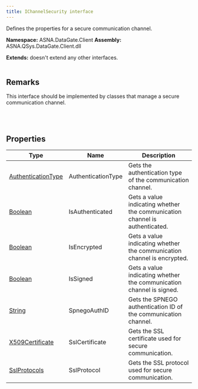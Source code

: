 ```yaml
---
title: IChannelSecurity interface
---
```


Defines the properties for a secure communication channel.

**Namespace:** ASNA.DataGate.Client
**Assembly:** ASNA.QSys.DataGate.Client.dll

**Extends:** doesn't extend any other interfaces.
<br>
<br>

## Remarks
This interface should be implemented by classes that manage a secure communication channel.

<br>
<br>

## Properties

| Type | Name | Description
| --- | --- | --- 
| [AuthenticationType](/reference/datagate/datagate-client/authentication-type.html) | AuthenticationType | Gets the authentication type of the communication channel. |
| [Boolean](https://docs.microsoft.com/en-us/dotnet/api/system.boolean) | IsAuthenticated | Gets a value indicating whether the communication channel is authenticated. |
| [Boolean](https://docs.microsoft.com/en-us/dotnet/api/system.boolean) | IsEncrypted | Gets a value indicating whether the communication channel is encrypted. |
| [Boolean](https://docs.microsoft.com/en-us/dotnet/api/system.boolean) | IsSigned | Gets a value indicating whether the communication channel is signed. |
| [String](https://learn.microsoft.com/en-us/dotnet/api/system.string?view=net-8.0) | SpnegoAuthID | Gets the SPNEGO authentication ID of the communication channel. |
| [X509Certificate](https://learn.microsoft.com/en-us/dotnet/api/system.security.cryptography.x509certificates.x509certificate?view=net-8.0) | SslCertificate | Gets the SSL certificate used for secure communication. |
| [SslProtocols](https://learn.microsoft.com/en-us/dotnet/api/system.security.authentication.sslprotocols?view=net-8.0) | SslProtocol | Gets the SSL protocol used for secure communication. |
